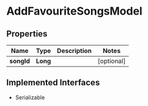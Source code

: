 

# AddFavouriteSongsModel


## Properties

Name | Type | Description | Notes
------------ | ------------- | ------------- | -------------
**songId** | **Long** |  |  [optional]


## Implemented Interfaces

* Serializable


